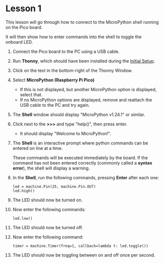 # Lesson 1
This lesson will go through how to connect to the MicroPython shell running on the Pico board.

It will then show how to enter commands into the shell to toggle the onboard LED.

1. Connect the Pico board to the PC using a USB cable.
0. Run __Thonny__, which should have been installed during the [Initial Setup](../README.md).
0. Click on the text in the bottom-right of the Thonny Window.
0. Select __MicroPython (Raspberry Pi Pico)__
    - If this is not displayed, but another MicroPython option is displayed, select that.
    - If no MicroPython options are displayed, remove and reattach the USB cable to the PC and try again.
0. The __Shell__ window should display "MicroPython v1.24.1" or similar.
0. Click next to the __>>>__ and type "help()", then press enter.
    - It should display "Welcome to MicroPython!".
0. The __Shell__ is an interactive prompt where python commands can be entered on line at a time.
    
    These commands will be executed immediately by the board. If the command has not been entered correctly (commonly called a __syntax error__), the shell will display a warning.
0. In the __Shell__, run the following commands, pressing __Enter__ after each one:
    
    ```
    led = machine.Pin(25, machine.Pin.OUT)
    led.high()
    ```
0. The LED should now be turned on.
0. Now enter the following commands:

    ```
    led.low()
    ```
0. The LED should now be turned off.
0. Now enter the following command:

    ```
    timer = machine.Timer(freq=1, callback=lambda t: led.toggle())
    ```
0. The LED should now be toggling between on and off once per second.